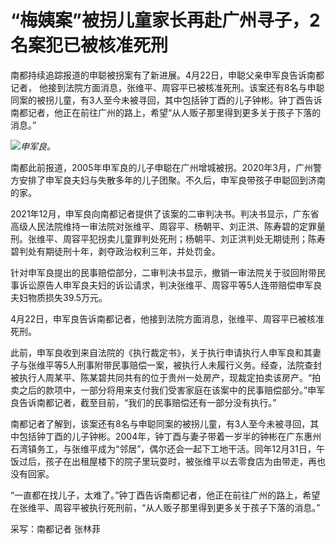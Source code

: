 # “梅姨案”被拐儿童家长再赴广州寻子，2名案犯已被核准死刑

南都持续追踪报道的申聪被拐案有了新进展。4月22日，申聪父亲申军良告诉南都记者，
他接到法院方面消息，张维平、周容平已被核准死刑。该案还有8名与申聪同案的被拐儿童，有3人至今未被寻回，其中包括钟丁酉的儿子钟彬。钟丁酉告诉南都记者，他正在前往广州的路上，希望“从人贩子那里得到更多关于孩子下落的消息。”

![](https://inews.gtimg.com/om_bt/O_K-WC2wTL4H-ybSR4q7RzC-bvCu--5r9AyhWGmfhAJS8AA/1000)_申军良。_

南都此前报道，2005年申军良的儿子申聪在广州增城被拐。2020年3月，广州警方安排了申军良夫妇与失散多年的儿子团聚。不久后，申军良带孩子申聪回到济南的家。

2021年12月，申军良向南都记者提供了该案的二审判决书。判决书显示，广东省高级人民法院维持一审法院对张维平、周容平、杨朝平、刘正洪、陈寿碧的定罪量刑。张维平、周容平犯拐卖儿童罪判处死刑；杨朝平、刘正洪判处无期徒刑；陈寿碧判处有期徒刑十年，剥夺政治权利三年，并处罚金。

针对申军良提出的民事赔偿部分，二审判决书显示，撤销一审法院关于驳回附带民事诉讼原告人申军良夫妇的诉讼请求，判决张维平、周容平等5人连带赔偿申军良夫妇物质损失39.5万元。

4月22日，申军良告诉南都记者，他接到法院方面消息，张维平、周容平已被核准死刑。

此前，申军良收到来自法院的《执行裁定书》，关于执行申请执行人申军良和其妻子与张维平等5人刑事附带民事赔偿一案，被执行人未履行义务。经查，法院查封被执行人周某平、陈某碧共同共有的位于贵州一处房产，现裁定拍卖该房产。“拍卖之后的款项中，一部分将用来支付我们受害家庭在该案中的民事赔偿部分。”申军良告诉南都记者，截至目前，“我们的民事赔偿还有一部分没有执行。”

南都记者了解到，该案还有8名与申聪同案的被拐儿童，有3人至今未被寻回，其中包括钟丁酉的儿子钟彬。2004年，钟丁酉与妻子带着一岁半的钟彬在广东惠州石湾镇务工，与张维平成为“邻居”，偶尔还会一起下工地干活。同年12月31日，午饭过后，孩子在出租屋楼下的院子里玩耍时，被张维平以去零食店为由带走，再也没有回家。

“一直都在找儿子，太难了。”钟丁酉告诉南都记者，他正在前往广州的路上，希望在张维平、周容平被执行死刑前，“从人贩子那里得到更多关于孩子下落的消息。”

采写：南都记者 张林菲


